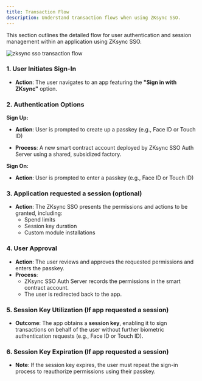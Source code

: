 ```yaml
---
title: Transaction Flow
description: Understand transaction flows when using ZKsync SSO.
---
```


This section outlines the detailed flow for user authentication and session management within an application using ZKsync SSO.


![zksync sso transaction flow](/images/101-paymasters/zksync-paymaster.png)

### 1. User Initiates Sign-In

- **Action**: The user navigates to an app featuring the **"Sign in with ZKsync"** option.

### 2. Authentication Options
**Sign Up:**
- **Action**: User is prompted to create up a passkey (e.g., Face ID or Touch ID)

- **Process**: A new smart contract account deployed by ZKsync SSO Auth Server using a shared, subsidized factory.

**Sign On:**
- **Action**: User is prompted to enter a passkey (e.g., Face ID or Touch ID)

### 3. Application requested a session (optional)
- **Action**: The ZKsync SSO presents the permissions and actions to be granted, including:
    - Spend limits
    - Session key duration
    - Custom module installations

### 4. User Approval

- **Action**: The user reviews and approves the requested permissions and enters the passkey.
- **Process**:
    - ZKsync SSO Auth Server records the permissions in the smart contract account.
    - The user is redirected back to the app.


### 5. Session Key Utilization (If app requested a session)

- **Outcome**: The app obtains a **session key**, enabling it to sign transactions on behalf of the user without further biometric authentication requests (e.g., Face ID or Touch ID).


### 6. Session Key Expiration (If app requested a session)

- **Note**: If the session key expires, the user must repeat the sign-in process to reauthorize permissions using their passkey.
